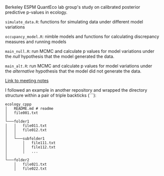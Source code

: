 Berkeley ESPM QuantEco lab group's study on calibrated posterior predictive p-values in ecology.

`simulate_data.R`: functions for simulating data under different model variations

`occupancy_model.R`: nimble models and functions for calculating discrepancy measures and running models

`main_null.R`: run MCMC and calculate p values for model variations under the *null* hypothesis that the model generated the data.

`main_alt.R`: run MCMC and calculate p values for model variations under the *alternative* hypothesis that the model did not generate the data.

[Link to meeting notes](https://docs.google.com/document/d/1ZPJUCIgU28_Fm_4gV6fgKoFihSasZjHoTyGMsj6vVMU/edit?tab=t.0#heading=h.v38mx9tc4ayu)

I followed an example in another repository and wrapped the directory structure within a pair of triple backticks (```):

```
ecology_cppp
│   README.md # readme
│   file001.txt    
│
└───folder1
│   │   file011.txt
│   │   file012.txt
│   │
│   └───subfolder1
│       │   file111.txt
│       │   file112.txt
│       │   ...
│   
└───folder2
    │   file021.txt
    │   file022.txt
```